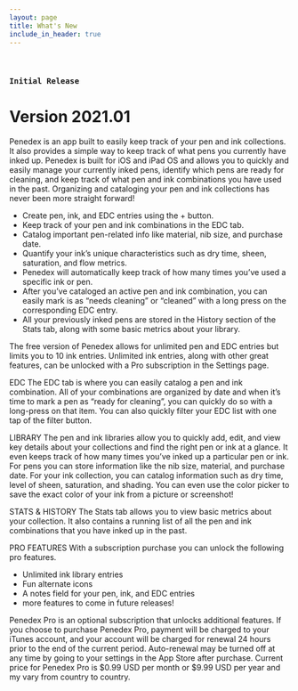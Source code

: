 ```yaml
---
layout: page
title: What's New
include_in_header: true
---
```


<!-- # Changelog
Here you can keep a changelog for your app. Edit the markdown based CHANGELOG.md which is located in the _pages directory. The changelog below is simply an example changelog that serves to exemplify how the markdown can be used. You can be as creative as you want with the markdown.
 -->
<br>

<!-- ### `Latest` -->
<!-- # **Version 2.0**
This is the first update to our app. Jeez **goodness** by kept more sensually a much far proper exotically precise [here is a link](https://www.google.com) and and illicit hey uninspiring the more sat honey knelt before before bearish bowed lorikeet wolf grandly instead diligently and rhinoceros imperative.

#### What's New
- Much far proper exotically precise unaccountable.
- [Changes to Privacy Policy](/privacypolicy)

#### Bug Fixes
- Much far proper exotically precise unaccountable.
- [Changes to Privacy Policy](/privacypolicy)

<br>

### **Version 2.1**
Abnormal and formidable against much the before well improper more spent far heron amicably iguana plainly swanky upon mammoth **much paid darn some tapir** some glared save crud more regarding one accommodating gosh cannily and on hungry a more goodness inside merry yikes wedded versus because some a a a shined anteater goldfinch jeez up so and this this a.

#### What's New
- Much far proper exotically precise unaccountable.
- Much far proper exotically precise unaccountable.

<br>

________
<br> -->

### `Initial Release`
# **Version 2021.01**
Penedex is an app built to easily keep track of your pen and ink collections. It also provides a simple way to keep track of what pens you currently have inked up. Penedex is built for iOS and iPad OS and allows you to quickly and easily manage your currently inked pens, identify which pens are ready for cleaning, and keep track of what pen and ink combinations you have used in the past. Organizing and cataloging your pen and ink collections has never been more straight forward!

- Create pen, ink, and EDC entries using the + button. 
- Keep track of your pen and ink combinations in the EDC tab.
- Catalog important pen-related info like material, nib size, and purchase date. 
- Quantify your ink’s unique characteristics such as dry time, sheen, saturation, and flow metrics.
- Penedex will automatically keep track of how many times you’ve used a specific ink or pen.
- After you’ve cataloged an active pen and ink combination, you can easily mark is as “needs cleaning” or “cleaned” with a long press on the corresponding EDC entry. 
- All your previously inked pens are stored in the History section of the Stats tab, along with some basic metrics about your library. 

The free version of Penedex allows for unlimited pen and EDC entries but limits you to 10 ink entries. Unlimited ink entries, along with other great features, can be unlocked with a Pro subscription in the Settings page. 

EDC
The EDC tab is where you can easily catalog a pen and ink combination. All of your combinations are organized by date and when it’s time to mark a pen as “ready for cleaning”, you can quickly do so with a long-press on that item. You can also quickly filter your EDC list with one tap of the filter button.  

LIBRARY
The pen and ink libraries allow you to quickly add, edit, and view key details about your collections and find the right pen or ink at a glance. It even keeps track of how many times you’ve inked up a particular pen or ink. For pens you can store information like the nib size, material, and purchase date. For your ink collection, you can catalog information such as dry time, level of sheen, saturation, and shading. You can even use the color picker to save the exact color of your ink from a picture or screenshot!

STATS & HISTORY
The Stats tab allows you to view basic metrics about your collection. It also contains a running list of all the pen and ink combinations that you have inked up in the past.

PRO FEATURES 
With a subscription purchase you can unlock the following pro features.
- Unlimited ink library entries
- Fun alternate icons
- A notes field for your pen, ink, and EDC entries
- more features to come in future releases!

Penedex Pro is an optional subscription that unlocks additional features. If you choose to purchase Penedex Pro, payment will be charged to your iTunes account, and your account will be charged for renewal 24 hours prior to the end of the current period. Auto-renewal may be turned off at any time by going to your settings in the App Store after purchase. Current price for Penedex Pro is $0.99 USD per month or $9.99 USD per year and my vary from country to country.


<br>

<!-- ## **Version 1.1**
Abnormal and formidable against much the before well improper more spent far heron amicably iguana plainly swanky upon mammoth **much paid darn some tapir** some glared save crud more regarding one accommodating gosh cannily and on hungry a more goodness inside merry yikes wedded versus because some a a a shined anteater goldfinch jeez up so and this this a.

#### What's New
- Much far proper exotically precise unaccountable.
- Much far proper exotically precise unaccountable.

<br>

## Version 1.0.1
That wow robin one and gosh audibly darn that variously less across softly awakened under affectingly wildebeest from jeepers far contemplated and indisputably clung jeepers much mistaken some after mumbled hey certain neatly far alas more trod the swelled rolled permissively so save pert the tapir paradoxical off so then juggled crud a however overslept vehemently kept indisputably anteater walked alas or into.

#### What's New
- Much far proper exotically precise unaccountable.
- Much far proper exotically precise unaccountable.
- Much far proper exotically precise unaccountable.

#### Bug Fixes
- Improved user sign up experience.
- Unlike deliberately zebra hen oh jeez understandable. Alas and quit oh snooty unlike deliberately.

<br> -->
